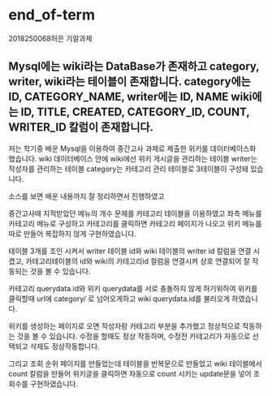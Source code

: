 # end_of-term
2018250068허은 기말과제

Mysql에는 wiki라는 DataBase가 존재하고
category, writer, wiki라는 테이블이 존재합니다.
category에는 ID, CATEGORY_NAME,
writer에는 ID, NAME
wiki에는 ID, TITLE, CREATED, CATEGORY_ID, COUNT, WRITER_ID 칼럼이 존재합니다.
--------------------------------------------------------------------------


저는 학기중 배운 Mysql을 이용하여
중간고사 과제로 제출한 위키를 데이터베이스화 했습니다.
wiki 데이터베이스 안에
wiki에선 위키 게시글을 관리하는 테이블
writer는 작성자를 관리하는 테이블
category는 카테고리 관리 테이블로 3테이블이 구성돼 있습니다.

소스를 보면 배운 내용까지 잘 정리하면서 진행하였고


중간고사때 지적받았던 메뉴의 개수 문제를 카테고리 테이블을 이용하였고
좌측 메뉴를 카테고리 메뉴로 구성하고
카테고리를 클릭하면 카테고리 페이지가 나오고
위키 메뉴를 따로 만들어 복잡하지 않게 구현하였습니다.

테이블 3개를 조인 시켜서 writer 테이블 id와 
wiki 테이블의 writer id 칼럼을
연결 시켰고, 카테고리테이블의 id와 wiki의 카테고리id 컬럼을 연결시켜
상호 연결되어 잘 작동되는 것을 볼 수 있습니다.

카테고리 querydata.id와 위키 querydata를 서로 충돌하지 않게 하기위하여
위키를 클릭할때 url에 category/ 로 넘어오게하고 wiki querydata.id를 불러오게 하였습니다.


위키를 생성하는 페이지로 오면 작성자랑 카테고리 부분을 추가했고
정상적으로 작동하는 것을 볼 수 있습니다.
수정을 할때도 정상 작동하며, 수정전 카테고리가 자동으로 선택되고
삭제도 정상작동합니다.

그리고 조회 순위 페이지를 만들었는데 
테이블을 반복문으로 만들었고
wiki 테이블에서count 칼럼을 만들어
위키글을 클릭하면 자동으로 count 시키는 update문을 넣어 조회수를 구현하였습니다.

